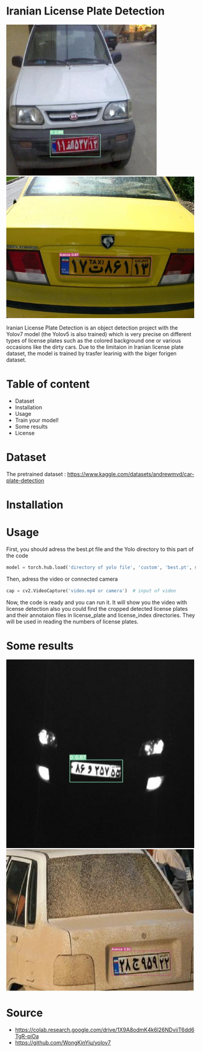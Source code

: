 # Iranian License Plate Detection
<img src="Image/14_jpg.rf.5c50750acd32e9465a6dd18d1d420caa.jpg" width= "400">  <img src="Image/215.jpg" width="500">



Iranian License Plate Detection is an object detection project with the Yolov7 model (the Yolov5 is also trained) which is very precise on different types of license plates such as the colored background one or various occasions like the dirty cars. Due to the limitaion in Iranian license plate dataset, the model is trained by trasfer learinig with the biger forigen dataset. 
# Table of content
- Dataset
 - Installation
 - Usage
 - Train your model!
 - Some results
 - License
  
 # Dataset
 The pretrained dataset :
 https://www.kaggle.com/datasets/andrewmvd/car-plate-detection
 # Installation
 # Usage
 First, you should adress the best.pt file and the Yolo directory to this part of the code
 
 ````python
 model = torch.hub.load('directory of yolo file', 'custom', 'best.pt', source='local')
 ````
 Then, adress the video or connected camera
 ````python
 cap = cv2.VideoCapture('video.mp4 or camera')  # input of video
 ````
 Now, the code is ready and you can run it. It will show you the video with license detection also you could find the cropped detected license plates and their annotaion files in license_plate and license_index directories. They will be used in reading the numbers of license plates.

 
 # Some results
 <img src="Image/42_jpg.rf.8dc63841b23614975ff249f55a5b9420.jpg" width= "500">    <img src="Image/7.jpg" width="500">
 
# Source
- https://colab.research.google.com/drive/1X9A8odmK4k6l26NDviiT6dd6TgR-piOa
- https://github.com/WongKinYiu/yolov7

